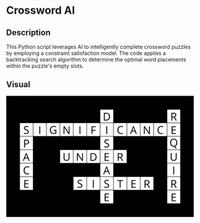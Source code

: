 # Crossword AI

## Description
This Python script leverages AI to intelligently complete crossword puzzles by employing a constraint satisfaction model. The code applies a backtracking search algorithm to determine the optimal word placements within the puzzle's empty slots. 

## Visual
<img src='./output.png'>